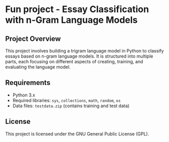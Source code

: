 # Fun project - Essay Classification with n-Gram Language Models

## Project Overview

This project involves building a trigram language model in Python to classify essays based on n-gram language models. It is structured into multiple parts, each focusing on different aspects of creating, training, and evaluating the language model.

## Requirements

- Python 3.x
- Required libraries: `sys`, `collections`, `math`, `random`, `os`
- Data files: `testdata.zip` (contains training and test data)



## License
This project is licensed under the GNU General Public License (GPL).